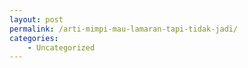 ```yaml
---
layout: post
permalink: /arti-mimpi-mau-lamaran-tapi-tidak-jadi/
categories:
    - Uncategorized
---
```


